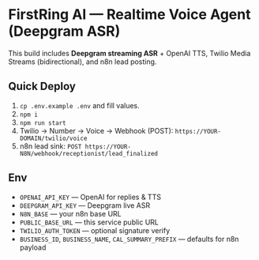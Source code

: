 # FirstRing AI — Realtime Voice Agent (Deepgram ASR)

This build includes **Deepgram streaming ASR** + OpenAI TTS, Twilio Media Streams (bidirectional), and n8n lead posting.

## Quick Deploy
1) `cp .env.example .env` and fill values.
2) `npm i`
3) `npm run start`
4) Twilio → Number → Voice → Webhook (POST): `https://YOUR-DOMAIN/twilio/voice`
5) n8n lead sink: `POST https://YOUR-N8N/webhook/receptionist/lead_finalized`

## Env
- `OPENAI_API_KEY` — OpenAI for replies & TTS
- `DEEPGRAM_API_KEY` — Deepgram live ASR
- `N8N_BASE` — your n8n base URL
- `PUBLIC_BASE_URL` — this service public URL
- `TWILIO_AUTH_TOKEN` — optional signature verify
- `BUSINESS_ID`, `BUSINESS_NAME`, `CAL_SUMMARY_PREFIX` — defaults for n8n payload
